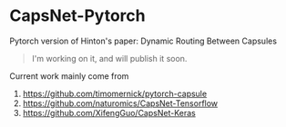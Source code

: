 # CapsNet-Pytorch
Pytorch version of Hinton's paper: Dynamic Routing Between Capsules

>I'm working on it, and will publish it soon.

Current work mainly come from 
1. https://github.com/timomernick/pytorch-capsule
2. https://github.com/naturomics/CapsNet-Tensorflow
3. https://github.com/XifengGuo/CapsNet-Keras
